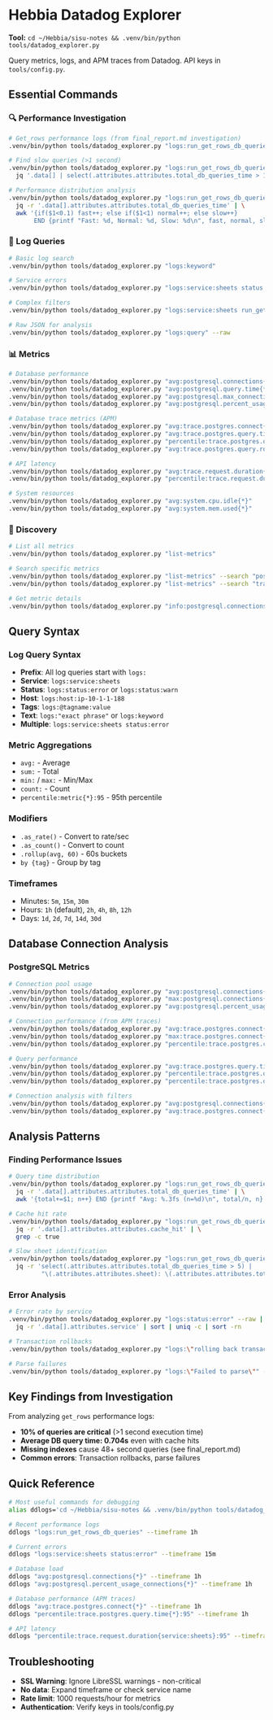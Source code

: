 # Hebbia Datadog Explorer

**Tool:** `cd ~/Hebbia/sisu-notes && .venv/bin/python tools/datadog_explorer.py`

Query metrics, logs, and APM traces from Datadog. API keys in `tools/config.py`.

## Essential Commands

### 🔍 Performance Investigation
```bash
# Get_rows performance logs (from final_report.md investigation)
.venv/bin/python tools/datadog_explorer.py "logs:run_get_rows_db_queries" --timeframe 2h

# Find slow queries (>1 second)
.venv/bin/python tools/datadog_explorer.py "logs:run_get_rows_db_queries" --raw | \
  jq '.data[] | select(.attributes.attributes.total_db_queries_time > 1)'

# Performance distribution analysis
.venv/bin/python tools/datadog_explorer.py "logs:run_get_rows_db_queries" --raw | \
  jq -r '.data[].attributes.attributes.total_db_queries_time' | \
  awk '{if($1<0.1) fast++; else if($1<1) normal++; else slow++} 
       END {printf "Fast: %d, Normal: %d, Slow: %d\n", fast, normal, slow}'
```

### 📝 Log Queries
```bash
# Basic log search
.venv/bin/python tools/datadog_explorer.py "logs:keyword"

# Service errors
.venv/bin/python tools/datadog_explorer.py "logs:service:sheets status:error"

# Complex filters
.venv/bin/python tools/datadog_explorer.py "logs:service:sheets run_get_rows_db_queries"

# Raw JSON for analysis
.venv/bin/python tools/datadog_explorer.py "logs:query" --raw
```

### 📊 Metrics
```bash
# Database performance
.venv/bin/python tools/datadog_explorer.py "avg:postgresql.connections{*}"
.venv/bin/python tools/datadog_explorer.py "avg:postgresql.query.time{*}"
.venv/bin/python tools/datadog_explorer.py "avg:postgresql.max_connections{*}"
.venv/bin/python tools/datadog_explorer.py "avg:postgresql.percent_usage_connections{*}"

# Database trace metrics (APM)
.venv/bin/python tools/datadog_explorer.py "avg:trace.postgres.connect{*}"
.venv/bin/python tools/datadog_explorer.py "avg:trace.postgres.query.time{*}"
.venv/bin/python tools/datadog_explorer.py "percentile:trace.postgres.query.time{*}:95"
.venv/bin/python tools/datadog_explorer.py "avg:trace.postgres.query.rows{*}"

# API latency
.venv/bin/python tools/datadog_explorer.py "avg:trace.request.duration{service:hebbia-api}"
.venv/bin/python tools/datadog_explorer.py "percentile:trace.request.duration{service:sheets}:95"

# System resources
.venv/bin/python tools/datadog_explorer.py "avg:system.cpu.idle{*}"
.venv/bin/python tools/datadog_explorer.py "avg:system.mem.used{*}"
```

### 🔎 Discovery
```bash
# List all metrics
.venv/bin/python tools/datadog_explorer.py "list-metrics"

# Search specific metrics
.venv/bin/python tools/datadog_explorer.py "list-metrics" --search "postgres"
.venv/bin/python tools/datadog_explorer.py "list-metrics" --search "trace"

# Get metric details
.venv/bin/python tools/datadog_explorer.py "info:postgresql.connections"
```

## Query Syntax

### Log Query Syntax
- **Prefix**: All log queries start with `logs:`
- **Service**: `logs:service:sheets`
- **Status**: `logs:status:error` or `logs:status:warn`
- **Host**: `logs:host:ip-10-1-1-188`
- **Tags**: `logs:@tagname:value`
- **Text**: `logs:"exact phrase"` or `logs:keyword`
- **Multiple**: `logs:service:sheets status:error`

### Metric Aggregations
- `avg:` - Average
- `sum:` - Total
- `min:` / `max:` - Min/Max
- `count:` - Count
- `percentile:metric{*}:95` - 95th percentile

### Modifiers
- `.as_rate()` - Convert to rate/sec
- `.as_count()` - Convert to count
- `.rollup(avg, 60)` - 60s buckets
- `by {tag}` - Group by tag

### Timeframes
- Minutes: `5m`, `15m`, `30m`
- Hours: `1h` (default), `2h`, `4h`, `8h`, `12h`
- Days: `1d`, `2d`, `7d`, `14d`, `30d`

## Database Connection Analysis

### PostgreSQL Metrics
```bash
# Connection pool usage
.venv/bin/python tools/datadog_explorer.py "avg:postgresql.connections{*}" --timeframe 2h
.venv/bin/python tools/datadog_explorer.py "max:postgresql.connections{*}" --timeframe 2h
.venv/bin/python tools/datadog_explorer.py "avg:postgresql.percent_usage_connections{*}" --timeframe 2h

# Connection performance (from APM traces)
.venv/bin/python tools/datadog_explorer.py "avg:trace.postgres.connect{*}" --timeframe 2h
.venv/bin/python tools/datadog_explorer.py "max:trace.postgres.connect{*}" --timeframe 2h
.venv/bin/python tools/datadog_explorer.py "percentile:trace.postgres.connect{*}:95" --timeframe 2h

# Query performance
.venv/bin/python tools/datadog_explorer.py "avg:trace.postgres.query.time{*}" --timeframe 2h
.venv/bin/python tools/datadog_explorer.py "percentile:trace.postgres.query.time{*}:95" --timeframe 2h
.venv/bin/python tools/datadog_explorer.py "percentile:trace.postgres.query.time{*}:99" --timeframe 2h

# Connection analysis with filters
.venv/bin/python tools/datadog_explorer.py "avg:postgresql.connections{env:prod}" --timeframe 1h
.venv/bin/python tools/datadog_explorer.py "avg:trace.postgres.connect{env:prod,service:sheets}" --timeframe 1h
```

## Analysis Patterns

### Finding Performance Issues
```bash
# Query time distribution
.venv/bin/python tools/datadog_explorer.py "logs:run_get_rows_db_queries" --timeframe 6h --raw | \
  jq -r '.data[].attributes.attributes.total_db_queries_time' | \
  awk '{total+=$1; n++} END {printf "Avg: %.3fs (n=%d)\n", total/n, n}'

# Cache hit rate
.venv/bin/python tools/datadog_explorer.py "logs:run_get_rows_db_queries" --raw | \
  jq -r '.data[].attributes.attributes.cache_hit' | \
  grep -c true

# Slow sheet identification
.venv/bin/python tools/datadog_explorer.py "logs:run_get_rows_db_queries" --raw | \
  jq -r 'select(.attributes.attributes.total_db_queries_time > 5) | 
         "\(.attributes.attributes.sheet): \(.attributes.attributes.total_db_queries_time)s"'
```

### Error Analysis
```bash
# Error rate by service
.venv/bin/python tools/datadog_explorer.py "logs:status:error" --raw | \
  jq -r '.data[].attributes.service' | sort | uniq -c | sort -rn

# Transaction rollbacks
.venv/bin/python tools/datadog_explorer.py "logs:\"rolling back transaction\"" --timeframe 1h

# Parse failures
.venv/bin/python tools/datadog_explorer.py "logs:\"Failed to parse\"" --timeframe 1h
```

## Key Findings from Investigation

From analyzing `get_rows` performance logs:
- **10% of queries are critical** (>1 second execution time)
- **Average DB query time: 0.704s** even with cache hits
- **Missing indexes** cause 48+ second queries (see final_report.md)
- **Common errors**: Transaction rollbacks, parse failures

## Quick Reference

```bash
# Most useful commands for debugging
alias ddlogs='cd ~/Hebbia/sisu-notes && .venv/bin/python tools/datadog_explorer.py'

# Recent performance logs
ddlogs "logs:run_get_rows_db_queries" --timeframe 1h

# Current errors
ddlogs "logs:service:sheets status:error" --timeframe 15m

# Database load
ddlogs "avg:postgresql.connections{*}" --timeframe 1h
ddlogs "avg:postgresql.percent_usage_connections{*}" --timeframe 1h

# Database performance (APM traces)
ddlogs "avg:trace.postgres.connect{*}" --timeframe 1h
ddlogs "percentile:trace.postgres.query.time{*}:95" --timeframe 1h

# API latency
ddlogs "percentile:trace.request.duration{service:sheets}:95" --timeframe 1h
```

## Troubleshooting

- **SSL Warning**: Ignore LibreSSL warnings - non-critical
- **No data**: Expand timeframe or check service name
- **Rate limit**: 1000 requests/hour for metrics
- **Authentication**: Verify keys in tools/config.py